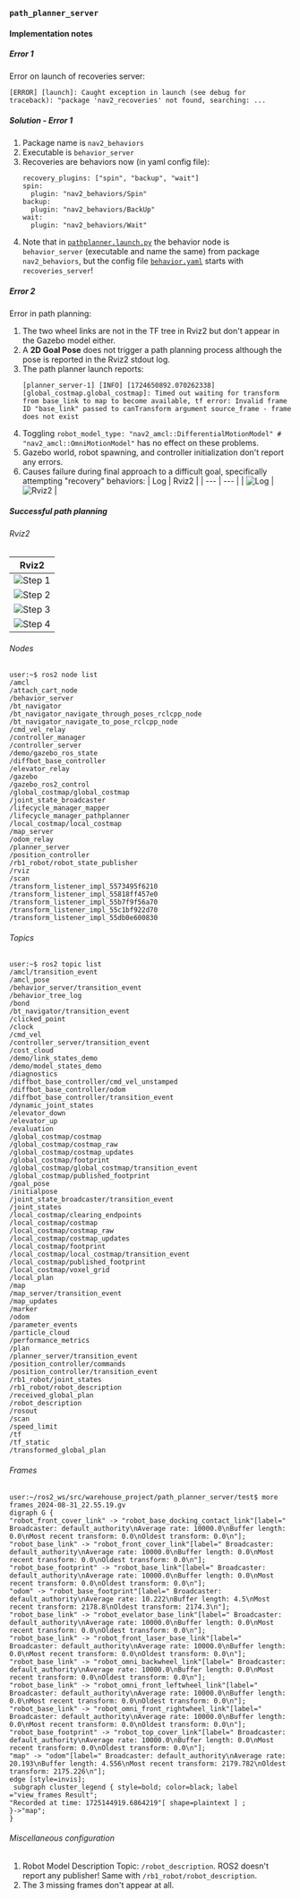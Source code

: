 ### `path_planner_server`

#### Implementation notes

##### Error 1

Error on launch of recoveries server:
```
[ERROR] [launch]: Caught exception in launch (see debug for traceback): "package 'nav2_recoveries' not found, searching: ...
```

##### _Solution - Error 1_

1. Package name is `nav2_behaviors`
2. Executable is `behavior_server`
3. Recoveries are behaviors now (in yaml config file):
   ```
   recovery_plugins: ["spin", "backup", "wait"]
   spin:
     plugin: "nav2_behaviors/Spin"
   backup:
     plugin: "nav2_behaviors/BackUp"
   wait:
     plugin: "nav2_behaviors/Wait"
   ```
4. Note that in [`pathplanner.launch.py`](path_planner_server/launch/pathplanner.launch.py) the behavior node is `behavior_server` (executable and name the same) from package `nav2_behaviors`, but the config file [`behavior.yaml`](path_planner_server/config/behavior.yaml) starts with `recoveries_server`!

##### Error 2

Error in path planning:
1. The two wheel links are not in the TF tree in Rviz2 but don't appear in the Gazebo model either.
2. A **2D Goal Pose** does not trigger a path planning process although the pose is reported in the Rviz2 stdout log. 
3. The path planner launch reports:
   ```
   [planner_server-1] [INFO] [1724650892.070262338] [global_costmap.global_costmap]: Timed out waiting for transform from base_link to map to become available, tf error: Invalid frame ID "base_link" passed to canTransform argument source_frame - frame does not exist
   ```
4. Toggling `robot_model_type: "nav2_amcl::DifferentialMotionModel" # "nav2_amcl::OmniMotionModel"` has no effect on these problems.
5. Gazebo world, robot spawning, and controller initialization don't report any errors.
6. Causes failure during final approach to a difficult goal, specifically attempting "recovery" behaviors:
   | Log | Rviz2 |
   | --- | --- |
   | ![Log](assets/goal_failed_log.png) | ![Rviz2](assets/goal_failed_rviz2.png) |


##### Successful path planning

###### Rviz2

| Rviz2 |
| --- |
| ![Step 1](assets/path-planning-to-goal-1.png) |
| ![Step 2](assets/path-planning-to-goal-2.png) |
| ![Step 3](assets/path-planning-to-goal-3.png) |
| ![Step 4](assets/path-planning-to-goal-4.png) |
   
###### Nodes

```
user:~$ ros2 node list
/amcl
/attach_cart_node
/behavior_server
/bt_navigator
/bt_navigator_navigate_through_poses_rclcpp_node
/bt_navigator_navigate_to_pose_rclcpp_node
/cmd_vel_relay
/controller_manager
/controller_server
/demo/gazebo_ros_state
/diffbot_base_controller
/elevator_relay
/gazebo
/gazebo_ros2_control
/global_costmap/global_costmap
/joint_state_broadcaster
/lifecycle_manager_mapper
/lifecycle_manager_pathplanner
/local_costmap/local_costmap
/map_server
/odom_relay
/planner_server
/position_controller
/rb1_robot/robot_state_publisher
/rviz
/scan
/transform_listener_impl_5573495f6210
/transform_listener_impl_55818ff457e0
/transform_listener_impl_55b7f9f56a70
/transform_listener_impl_55c1bf922d70
/transform_listener_impl_55db0e600830
```

###### Topics

```
user:~$ ros2 topic list
/amcl/transition_event
/amcl_pose
/behavior_server/transition_event
/behavior_tree_log
/bond
/bt_navigator/transition_event
/clicked_point
/clock
/cmd_vel
/controller_server/transition_event
/cost_cloud
/demo/link_states_demo
/demo/model_states_demo
/diagnostics
/diffbot_base_controller/cmd_vel_unstamped
/diffbot_base_controller/odom
/diffbot_base_controller/transition_event
/dynamic_joint_states
/elevator_down
/elevator_up
/evaluation
/global_costmap/costmap
/global_costmap/costmap_raw
/global_costmap/costmap_updates
/global_costmap/footprint
/global_costmap/global_costmap/transition_event
/global_costmap/published_footprint
/goal_pose
/initialpose
/joint_state_broadcaster/transition_event
/joint_states
/local_costmap/clearing_endpoints
/local_costmap/costmap
/local_costmap/costmap_raw
/local_costmap/costmap_updates
/local_costmap/footprint
/local_costmap/local_costmap/transition_event
/local_costmap/published_footprint
/local_costmap/voxel_grid
/local_plan
/map
/map_server/transition_event
/map_updates
/marker
/odom
/parameter_events
/particle_cloud
/performance_metrics
/plan
/planner_server/transition_event
/position_controller/commands
/position_controller/transition_event
/rb1_robot/joint_states
/rb1_robot/robot_description
/received_global_plan
/robot_description
/rosout
/scan
/speed_limit
/tf
/tf_static
/transformed_global_plan
```

###### Frames

```
user:~/ros2_ws/src/warehouse_project/path_planner_server/test$ more frames_2024-08-31_22.55.19.gv
digraph G {
"robot_front_cover_link" -> "robot_base_docking_contact_link"[label=" Broadcaster: default_authority\nAverage rate: 10000.0\nBuffer length: 0.0\nMost recent transform: 0.0\nOldest transform: 0.0\n"];
"robot_base_link" -> "robot_front_cover_link"[label=" Broadcaster: default_authority\nAverage rate: 10000.0\nBuffer length: 0.0\nMost recent transform: 0.0\nOldest transform: 0.0\n"];
"robot_base_footprint" -> "robot_base_link"[label=" Broadcaster: default_authority\nAverage rate: 10000.0\nBuffer length: 0.0\nMost recent transform: 0.0\nOldest transform: 0.0\n"];
"odom" -> "robot_base_footprint"[label=" Broadcaster: default_authority\nAverage rate: 10.222\nBuffer length: 4.5\nMost recent transform: 2178.8\nOldest transform: 2174.3\n"];
"robot_base_link" -> "robot_evelator_base_link"[label=" Broadcaster: default_authority\nAverage rate: 10000.0\nBuffer length: 0.0\nMost recent transform: 0.0\nOldest transform: 0.0\n"];
"robot_base_link" -> "robot_front_laser_base_link"[label=" Broadcaster: default_authority\nAverage rate: 10000.0\nBuffer length: 0.0\nMost recent transform: 0.0\nOldest transform: 0.0\n"];
"robot_base_link" -> "robot_omni_backwheel_link"[label=" Broadcaster: default_authority\nAverage rate: 10000.0\nBuffer length: 0.0\nMost recent transform: 0.0\nOldest transform: 0.0\n"];
"robot_base_link" -> "robot_omni_front_leftwheel_link"[label=" Broadcaster: default_authority\nAverage rate: 10000.0\nBuffer length: 0.0\nMost recent transform: 0.0\nOldest transform: 0.0\n"];
"robot_base_link" -> "robot_omni_front_rightwheel_link"[label=" Broadcaster: default_authority\nAverage rate: 10000.0\nBuffer length: 0.0\nMost recent transform: 0.0\nOldest transform: 0.0\n"];
"robot_base_footprint" -> "robot_top_cover_link"[label=" Broadcaster: default_authority\nAverage rate: 10000.0\nBuffer length: 0.0\nMost recent transform: 0.0\nOldest transform: 0.0\n"];
"map" -> "odom"[label=" Broadcaster: default_authority\nAverage rate: 20.193\nBuffer length: 4.556\nMost recent transform: 2179.782\nOldest transform: 2175.226\n"];
edge [style=invis];
 subgraph cluster_legend { style=bold; color=black; label ="view_frames Result";
"Recorded at time: 1725144919.6864219"[ shape=plaintext ] ;
}->"map";
}
```

###### Miscellaneous configuration

1. Robot Model Description Topic: `/robot_description`. ROS2 doesn't report any publisher! Same with `/rb1_robot/robot_description`.
2. The 3 missing frames don't appear at all.

```
